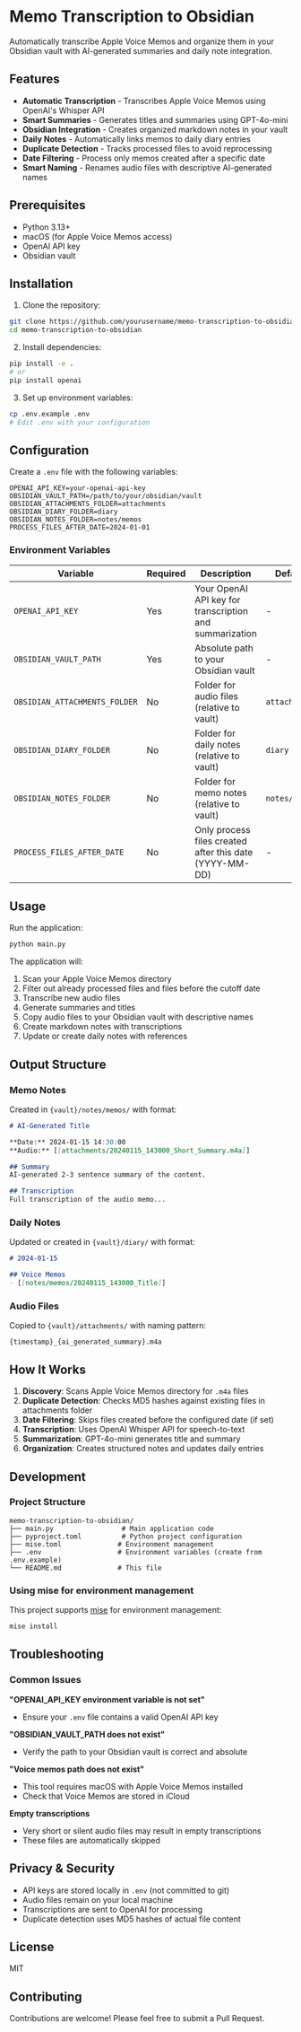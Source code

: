 # Memo Transcription to Obsidian

Automatically transcribe Apple Voice Memos and organize them in your Obsidian vault with AI-generated summaries and daily note integration.

## Features

- **Automatic Transcription** - Transcribes Apple Voice Memos using OpenAI's Whisper API
- **Smart Summaries** - Generates titles and summaries using GPT-4o-mini
- **Obsidian Integration** - Creates organized markdown notes in your vault
- **Daily Notes** - Automatically links memos to daily diary entries
- **Duplicate Detection** - Tracks processed files to avoid reprocessing
- **Date Filtering** - Process only memos created after a specific date
- **Smart Naming** - Renames audio files with descriptive AI-generated names

## Prerequisites

- Python 3.13+
- macOS (for Apple Voice Memos access)
- OpenAI API key
- Obsidian vault

## Installation

1. Clone the repository:
```bash
git clone https://github.com/yourusername/memo-transcription-to-obsidian.git
cd memo-transcription-to-obsidian
```

2. Install dependencies:
```bash
pip install -e .
# or
pip install openai
```

3. Set up environment variables:
```bash
cp .env.example .env
# Edit .env with your configuration
```

## Configuration

Create a `.env` file with the following variables:

```env
OPENAI_API_KEY=your-openai-api-key
OBSIDIAN_VAULT_PATH=/path/to/your/obsidian/vault
OBSIDIAN_ATTACHMENTS_FOLDER=attachments
OBSIDIAN_DIARY_FOLDER=diary
OBSIDIAN_NOTES_FOLDER=notes/memos
PROCESS_FILES_AFTER_DATE=2024-01-01
```

### Environment Variables

| Variable | Required | Description | Default |
|----------|----------|-------------|---------|
| `OPENAI_API_KEY` | Yes | Your OpenAI API key for transcription and summarization | - |
| `OBSIDIAN_VAULT_PATH` | Yes | Absolute path to your Obsidian vault | - |
| `OBSIDIAN_ATTACHMENTS_FOLDER` | No | Folder for audio files (relative to vault) | `attachments` |
| `OBSIDIAN_DIARY_FOLDER` | No | Folder for daily notes (relative to vault) | `diary` |
| `OBSIDIAN_NOTES_FOLDER` | No | Folder for memo notes (relative to vault) | `notes/memos` |
| `PROCESS_FILES_AFTER_DATE` | No | Only process files created after this date (YYYY-MM-DD) | - |

## Usage

Run the application:

```bash
python main.py
```

The application will:
1. Scan your Apple Voice Memos directory
2. Filter out already processed files and files before the cutoff date
3. Transcribe new audio files
4. Generate summaries and titles
5. Copy audio files to your Obsidian vault with descriptive names
6. Create markdown notes with transcriptions
7. Update or create daily notes with references

## Output Structure

### Memo Notes
Created in `{vault}/notes/memos/` with format:
```markdown
# AI-Generated Title

**Date:** 2024-01-15 14:30:00
**Audio:** [[attachments/20240115_143000_Short_Summary.m4a]]

## Summary
AI-generated 2-3 sentence summary of the content.

## Transcription
Full transcription of the audio memo...
```

### Daily Notes
Updated or created in `{vault}/diary/` with format:
```markdown
# 2024-01-15

## Voice Memos
- [[notes/memos/20240115_143000_Title]]
```

### Audio Files
Copied to `{vault}/attachments/` with naming pattern:
```
{timestamp}_{ai_generated_summary}.m4a
```

## How It Works

1. **Discovery**: Scans Apple Voice Memos directory for `.m4a` files
2. **Duplicate Detection**: Checks MD5 hashes against existing files in attachments folder
3. **Date Filtering**: Skips files created before the configured date (if set)
4. **Transcription**: Uses OpenAI Whisper API for speech-to-text
5. **Summarization**: GPT-4o-mini generates title and summary
6. **Organization**: Creates structured notes and updates daily entries

## Development

### Project Structure
```
memo-transcription-to-obsidian/
├── main.py                 # Main application code
├── pyproject.toml          # Python project configuration
├── mise.toml              # Environment management
├── .env                   # Environment variables (create from .env.example)
└── README.md              # This file
```

### Using mise for environment management

This project supports [mise](https://mise.jdx.dev/) for environment management:

```bash
mise install
```

## Troubleshooting

### Common Issues

**"OPENAI_API_KEY environment variable is not set"**
- Ensure your `.env` file contains a valid OpenAI API key

**"OBSIDIAN_VAULT_PATH does not exist"**
- Verify the path to your Obsidian vault is correct and absolute

**"Voice memos path does not exist"**
- This tool requires macOS with Apple Voice Memos installed
- Check that Voice Memos are stored in iCloud

**Empty transcriptions**
- Very short or silent audio files may result in empty transcriptions
- These files are automatically skipped

## Privacy & Security

- API keys are stored locally in `.env` (not committed to git)
- Audio files remain on your local machine
- Transcriptions are sent to OpenAI for processing
- Duplicate detection uses MD5 hashes of actual file content

## License

MIT

## Contributing

Contributions are welcome! Please feel free to submit a Pull Request.